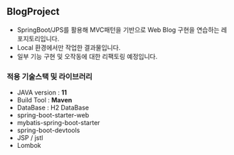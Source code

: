 ## BlogProject

- SpringBoot/JPS를 활용해 MVC패턴을 기반으로 Web Blog 구현을 연습하는 레포지토리입니다.
- Local 환경에서만 작업한 결과물입니다.
- 일부 기능 구현 및 오작동에 대한 리팩토링 예정입니다.

### 적용 기술스택 및 라이브러리

- JAVA version : **11**
- Build Tool : **Maven**
- DataBase : H2 DataBase
- spring-boot-starter-web
- mybatis-spring-boot-starter
- spring-boot-devtools
- JSP / jstl
- Lombok
